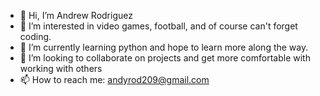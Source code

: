 - 👋 Hi, I’m Andrew Rodriguez
- 👀 I’m interested in video games, football, and of course can't forget coding.
- 🌱 I’m currently learning python and hope to learn more along the way.
- 💞️ I’m looking to collaborate on projects and get more comfortable with working with others
- 📫 How to reach me: andyrod209@gmail.com

<!---
Andyrod209/Andyrod209 is a ✨ special ✨ repository because its `README.md` (this file) appears on your GitHub profile.
You can click the Preview link to take a look at your changes.
--->
